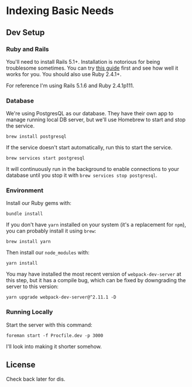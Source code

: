 # Indexing Basic Needs

## Dev Setup

### Ruby and Rails

You'll need to install Rails 5.1+. Installation is notorious for being troublesome sometimes. You can try [this guide](http://blog.teamtreehouse.com/install-rails-5-mac) first and see how well it works for you. You should also use Ruby 2.4.1+.

For reference I'm using Rails 5.1.6 and Ruby 2.4.1p111.

### Database

We're using PostgresQL as our database. They have their own app to manage running local DB server, but we'll use Homebrew to start and stop the service.

```
brew install postgresql
```

If the service doesn't start automatically, run this to start the service.

```
brew services start postgresql
```

It will continuously run in the background to enable connections to your database until you stop it with `brew services stop postgresql`.

### Environment

Install our Ruby gems with:

```
bundle install
```

If you don't have `yarn` installed on your system (it's a replacement for `npm`), you can probably install it using `brew`:

```
brew install yarn
```

Then install our `node_modules` with:

```
yarn install
```

You may have installed the most recent version of `webpack-dev-server` at this step, but it has a compile bug, which can be fixed by downgrading the server to this version:

```
yarn upgrade webpack-dev-server@^2.11.1 -D
```

### Running Locally

Start the server with this command:

```
foreman start -f Procfile.dev -p 3000
```

I'll look into making it shorter somehow.

## License

Check back later for dis. 

